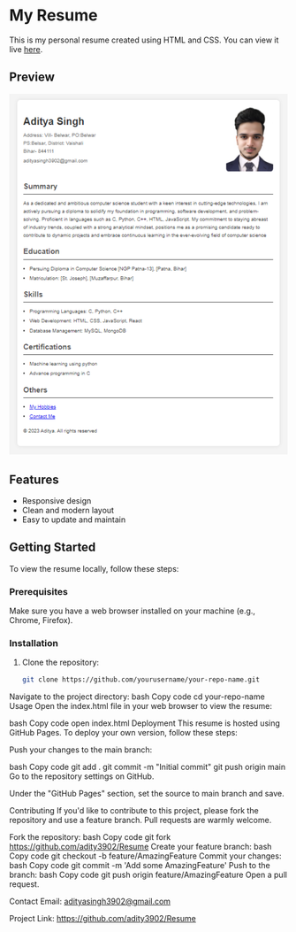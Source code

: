 # My Resume

This is my personal resume created using HTML and CSS. You can view it live [here](https://yourusername.github.io/your-repo-name).

## Preview

![Resume Preview](./Assets/preview.png)

## Features

- Responsive design
- Clean and modern layout
- Easy to update and maintain

## Getting Started

To view the resume locally, follow these steps:

### Prerequisites

Make sure you have a web browser installed on your machine (e.g., Chrome, Firefox).

### Installation

1. Clone the repository:
   ```bash
   git clone https://github.com/yourusername/your-repo-name.git
Navigate to the project directory:
bash
Copy code
cd your-repo-name
Usage
Open the index.html file in your web browser to view the resume:

bash
Copy code
open index.html
Deployment
This resume is hosted using GitHub Pages. To deploy your own version, follow these steps:

Push your changes to the main branch:

bash
Copy code
git add .
git commit -m "Initial commit"
git push origin main
Go to the repository settings on GitHub.

Under the "GitHub Pages" section, set the source to main branch and save.

Contributing
If you'd like to contribute to this project, please fork the repository and use a feature branch. Pull requests are warmly welcome.

Fork the repository:
bash
Copy code
git fork https://github.com/adity3902/Resume
Create your feature branch:
bash
Copy code
git checkout -b feature/AmazingFeature
Commit your changes:
bash
Copy code
git commit -m 'Add some AmazingFeature'
Push to the branch:
bash
Copy code
git push origin feature/AmazingFeature
Open a pull request.


Contact
Email: adityasingh3902@gmail.com

Project Link: https://github.com/adity3902/Resume